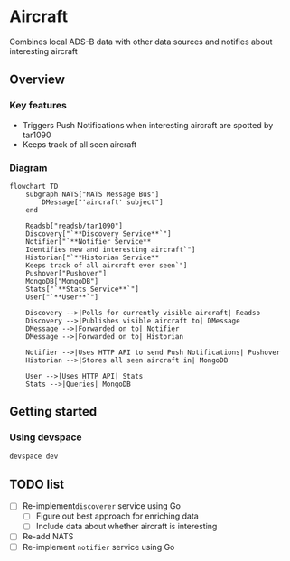 # Aircraft

Combines local ADS-B data with other data sources and notifies about interesting aircraft

## Overview

### Key features

- Triggers Push Notifications when interesting aircraft are spotted by tar1090
- Keeps track of all seen aircraft

### Diagram

```mermaid
flowchart TD
    subgraph NATS["NATS Message Bus"]
        DMessage["'aircraft' subject"]
    end

    Readsb["readsb/tar1090"]
    Discovery["`**Discovery Service**`"]
    Notifier["`**Notifier Service**
    Identifies new and interesting aircraft`"]
    Historian["`**Historian Service**
    Keeps track of all aircraft ever seen`"]
    Pushover["Pushover"]
    MongoDB["MongoDB"]
    Stats["`**Stats Service**`"]
    User["`**User**`"]

    Discovery -->|Polls for currently visible aircraft| Readsb
    Discovery -->|Publishes visible aircraft to| DMessage
    DMessage -->|Forwarded on to| Notifier
    DMessage -->|Forwarded on to| Historian

    Notifier -->|Uses HTTP API to send Push Notifications| Pushover
    Historian -->|Stores all seen aircraft in| MongoDB

    User -->|Uses HTTP API| Stats
    Stats -->|Queries| MongoDB

```

## Getting started

### Using devspace

```bash
devspace dev
```

## TODO list

- [ ] Re-implement`discoverer` service using Go
  - [ ] Figure out best approach for enriching data
  - [ ] Include data about whether aircraft is interesting
- [ ] Re-add NATS
- [ ] Re-implement `notifier` service using Go
